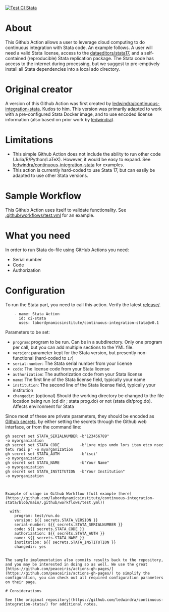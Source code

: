 [![Test CI Stata](https://github.com/labordynamicsinstitute/continuous-integration-stata/actions/workflows/test.yml/badge.svg)](https://github.com/labordynamicsinstitute/continuous-integration-stata/actions/workflows/test.yml)

# About

This Github Action allows a user to leverage cloud computing to do continuous integration with Stata code. An example follows. A user will need a valid Stata license, access to the [dataeditors/stata17](https://hub.docker.com/r/dataeditors/stata17), and a self-contained (reproducible) Stata replication package. The Stata code has access to the internet during processing, but we suggest to pre-emptively install all Stata dependencies into a local ado directory.

# Original creator

A version of this Github Action was first created by [ledwindra/continuous-integration-stata](https://github.com/ledwindra/continuous-integration-stata). Kudos to him. This version was primarily adapted to work with a pre-configured Stata Docker image, and to use encoded license information (also based on prior work by [ledwindra](https://github.com/ledwindra)).


# Limitations

- This simple Github Action does not include the ability to run other code (Julia/R/Python/LaTeX). However, it would be easy to expand. See [ledwindra/continuous-integration-stata](https://github.com/ledwindra/continuous-integration-stata) for examples.
- This action is currently hard-coded to use Stata 17, but can easily be adapted to use other Stata versions.

# Sample Workflow

This Github Action uses itself to validate functionality. See [.github/workflows/test.yml](.github/workflows/test.yml) for an example.


# What you need

In order to run
Stata do-file using GitHub Actions you need:

- Serial number
- Code
- Authorization

# Configuration

To run the Stata part, you need to call this action. Verify the latest [release/](release/).

```
    - name: Stata Action
      id: ci-stata
      uses: labordynamicsinstitute/continuous-integration-stata@v0.1
```

Parameters to be set:

- `program`: program to be run. Can be in a subdirectory. Only one program per call, but you can add multiple sections to the YML file.
- `version`: parameter kept for the Stata version, but presently non-functional (hard-coded to `17`)
- `serial-number`: The Stata serial number from your license
- `code`: The license code from your Stata license
- `authorization`: The authorization code from your Stata license
- `name`: The first line of the Stata license field, typically your name
- `institution`: The second line of the Stata license field, typically your institution
- `changedir`: (optional) Should the working directory be changed to the file location being run (cd dir ; stata prog.do) or not (stata dir/prog.do). Affects environment for Stata


Since most of these are private parameters, they should be encoded as [Github secrets](https://docs.github.com/en/actions/security-guides/encrypted-secrets), by either setting the secrets through the Github web interface, or from the command line:

```{bash}
gh secret set STATA_SERIALNUMBER -b"123456789"                                      -o myorganization 
gh secret set STATA_CODE         -b'Lore mips umdo lors itam etco nsec tetu radi p' -o myorganization 
gh secret set STATA_AUTH         -b'isci'                                           -o myorganization 
gh secret set STATA_NAME         -b"Your Name"                                      -o myorganization
gh secret set STATA_INSTITUTION  -b"Your Institution"                               -o myorganization



Example of usage in Github Workflow (full example [here](https://github.com/labordynamicsinstitute/continuous-integration-stata/blob/main/.github/workflows/test.yml))

```
      with:
        program: test/run.do
        version: ${{ secrets.STATA_VERSION }}
        serial-number: ${{ secrets.STATA_SERIALNUMBER }}
        code: ${{ secrets.STATA_CODE }}
        authorization: ${{ secrets.STATA_AUTH }}
        name: ${{ secrets.STATA_NAME }}
        institution: ${{ secrets.STATA_INSTITUTION }}
        changedir: yes
```

The sample implementation also commits results back to the repository, and you may be interested in doing so as well. We use the great [https://github.com/peaceiris/actions-gh-pages/](https://github.com/peaceiris/actions-gh-pages/) to simplify the configuration, you can check out all required configuration parameters on their page. 

# Considerations

See [the original repository](https://github.com/ledwindra/continuous-integration-stata/) for additional notes.
